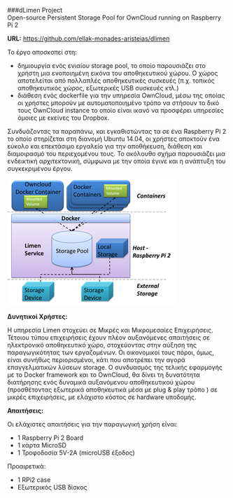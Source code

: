 ###dLimen Project  
Open-source Persistent Storage Pool for OwnCloud running on Raspberry Pi 2  

**URL:** https://github.com/ellak-monades-aristeias/dlimen

Το έργο αποσκοπεί στη:
* δημιουργία ενός ενιαίου storage pool, το οποίο παρουσιάζει στο χρήστη μια ενοποιημένη εικόνα του αποθηκευτικού χώρου. Ο χώρος αποτελείται από πολλαπλές αποθηκευτικές συσκευές (π.χ. τοπικός αποθηκευτικός χώρος, εξωτερικές USB συσκευές κτλ.)
* διάθεση ενός dockerfile για την υπηρεσία OwnCloud, μέσω της οποίας οι χρήστες μπορούν με αυτοματοποιημένο τρόπο να στήσουν το δικό τους OwnCloud instance το οποίο είναι ικανό να προσφέρει υπηρεσίες όμοιες με εκείνες του Dropbox.

Συνδυάζοντας τα παραπάνω, και εγκαθιστώντας τα σε ένα Raspberry Pi 2 το οποίο στηρίζεται στη διανομή Ubuntu 14.04, οι χρήστες αποκτούν ένα εύκολο και επεκτάσιμο εργαλείο για την αποθήκευση, διάθεση και διαμοιρασμό του περιεχομένου τους.  Το ακόλουθο σχήμα παρουσιάζει μια ενδεικτική αρχιτεκτονική, σύμφωνα με την οποία έγινε και η ανάπτυξη του συγκεκριμένου έργου.

![architecture](https://github.com/ellak-monades-aristeias/dlimen/blob/master/misc/architecture.png)

**Δυνητικοί Χρήστες:**

Η υπηρεσία Limen στοχεύει σε Μικρές και Μικρομεσαίες Επιχειρήσεις. Τέτοιου τύπου επιχειρήσεις έχουν πλέον αυξανόμενες απαιτήσεις σε ηλεκτρονικό αποθηκευτικό χώρο, στοχεύοντας στην αύξηση της παραγωγικότητας των εργαζομένων. Οι οικονομικοί τους πόροι, όμως,  είναι συνήθως περιορισμένοι, κάτι που αποτρέπει την αγορά επαγγελματικών λύσεων storage. 
Ο συνδυασμός της τελικής εφαρμογής με το Docker framework και το OwnCloud, θα δίνει τη δυνατότητα διατήρησης ενός δυναμικά αυξανόμενου αποθηκευτικού χώρου (προσθέτοντας εξωτερικά αποθηκευτικά μέσα με plug & play τρόπο ) σε μικρές επιχειρήσεις, με ελάχιστο κόστος σε hardware υποδομής.

**Απαιτήσεις:**

Οι ελάχιστες απαιτήσεις για την παραγωγική χρήση είναι:

- 1 Raspberry Pi 2 Board
- 1 κάρτα MicroSD
- 1 Τροφοδοσία 5V-2A (microUSB έξοδος)

Προαιρετικά:
- 1 RPi2 case
- Εξωτερικός USB δίσκος


